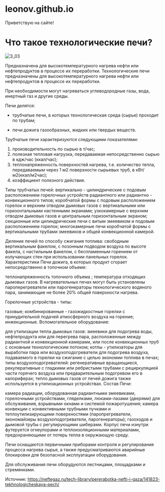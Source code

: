 # leonov.github.io
Приветствую на сайте!
# Что такое технологические печи?
![3_03](https://github.com/user-attachments/assets/7a27f761-ba7a-428d-82ab-989f462446fb)

Предназначена для высокотемпературного нагрева нефти или нефтепродуктов в процессе их переработки.
Технологические печи предназначены для высокотемпературного нагрева нефти или нефтепродуктов в процессе их переработки.

При необходимости могут нагреваться углеводородные газы, вода, инертный газ и другие среды.

Печи делятся:

* трубчатые печи, в которых технологическая среда (сырье) проходит по трубам;

* печи дожига газообразных, жидких или твердых веществ.

Трубчатые печи характеризуются следующими показателями:

1. производительность по сырью в т/час;
2. полезная тепловая нагрузка, передаваемая непосредственно сырью в кдж/час (ккал/час);
3. теплонапряженность поверхностей нагрева, т.е. количество тепла, передаваемым через 1 м2 поверхности сырьевых труб, в кВт/м2(ккал/м2час);
4. коэффициент полезного действия.

Типы трубчатых печей:
вертикально - цилиндрические с подовым расположением горелочных устройств радиантного или радиантно - конвекционного типов;
коробчатой формы с подовым расположением горелок и верхним отводом дымовых газов с вертикальными или горизонтальными настенными экранами;
узкокамерные с верхним отводом дымовых газов и центральным горизонтальным экраном;
секционные или цилиндрические печи с витым змеевиком и подовым расположением горелок;
многокамерные печи коробчатой формы с вертикальными трубами змеевиков и общей конвекционной камерой.

Деление печей по способу сжигания топлива:
свободным вертикальным факелом,
с позонным подводом воздуха по высоте факела,
с настильным факелом,
с беспламенным горением от излучающих стен при использовании панельных горелок.
Характеристики Печи дожига, в которых продукт сгорает непосредственно в топочном объеме:

теплонапряженность топочного объема ;
температура отходящих дымовых газов.
В нагревательных печах могут быть установлены пароперегреватели или парогенераторы технологического водяного пара, занимающие не более 20% общей поверхности нагрева.

Горелочные устройства - типы:


газовые;
комбинированные - газожидкостные горелки с принудительной подачей атмосферного воздуха на горение;
инжекционные.
Вспомогательное оборудование:


для утилизации тепла дымовых газов: змеевики для подогрева воды, нефтепродукта или для перегрева пара, расположенные между радиантной и конвекционной камерами, или после конвекционных труб с основным технологическим потоком;
котлы - утилизаторы для выработки пара или воздухоподогреватели для подогрева воздуха, подаваемого в горелки на сжигание с целью экономии топлива в печах;
типы воздухоподогревателей: регенеративные вращающиеся, рекуперативные с гладкими или ребристыми трубами с рециркуляцией части горячего воздуха или предварительным подогревом его в калориферах;
тепло дымовых газов от печей дожига также используется в утилизационных устройствах.
Состав Печи:

камера радиации, оборудованная радиантными змеевиками, горелочными устройствами, гляделками, люками-лазами (дверями) для обслуживания, взрывными окнами и системой пожаротушения;
камера конвекции с конвективными трубными пучками и теплоутилизирующими поверхностями (паропрегреватели, экономайзеры воздухоподогреватели, парогенераторы);
газоходов и дымовой трубы с регулирующими шиберами.
Корпус печи изнутри футеруется огнеупорами и теплоизоляционными материалами, предохраняющими от потерь тепла в окружающую среду.

Печи оснащаются первичными приборами контроля и регулирования процесса нагрева сырья, а также предусматриваются аварийные блокировки для безопасной эксплуатации оборудования.

Для обслуживания печи оборудуются лестницами, площадками и стремянками.



Источник: https://neftegaz.ru/tech-library/pererabotka-nefti-i-gaza/141823-tekhnologicheskaya-pech/
